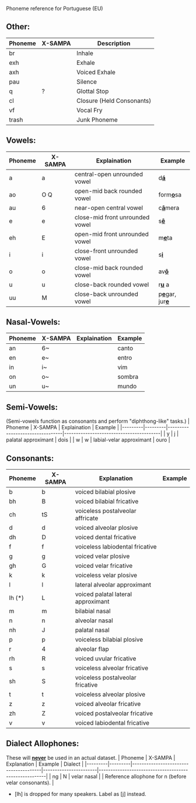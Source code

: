 Phoneme reference for Portuguese (EU)

## Other:

| Phoneme | X-SAMPA | Description |
| ------- | ------- | ----------- |
| br      |         | Inhale      |
| exh     |         | Exhale      |
| axh     |         | Voiced Exhale|
| pau     |         | Silence     |
| q       | ?       | Glottal Stop|
| cl      |         | Closure (Held Consonants) |
| vf      |         | Vocal Fry   |
| trash   |         | Junk Phoneme| 

## Vowels:
| Phoneme | X-SAMPA | Explaination                    | Example                                 |
|---------|---------|---------------------------------|-----------------------------------------|
| a       | a       | central-open unrounded vowel    | d<ins><b>á</ins></b>                    |
| ao      | O Q     | open-mid back rounded vowel     | form<ins><b>o</ins></b>sa               |
| au      | 6       | near-open central vowel         | c<ins><b>â</ins></b>mera                |
| e       | e       | close-mid front unrounded vowel | s<ins><b>ê</ins></b>                    |
| eh      | E       | open-mid front unrounded vowel  | m<ins><b>e</ins></b>ta                  |
| i       | i       | close-front unrounded vowel     | s<ins><b>i</ins></b>                    |
| o       | o       | close-mid back rounded vowel    | av<ins><b>ô</ins></b>                   |
| u       | u       | close-back rounded vowel        | r<ins><b>u</ins></b>     a              |
| uu      | M       | close-back unrounded vowel      | p<ins><b>e</ins></b>gar, jur<ins><b>e</ins></b> |

## Nasal-Vowels:
| Phoneme | X-SAMPA | Explaination                    | Example                                 |
|---------|---------|---------------------------------|-----------------------------------------|
| an      | 6~      |                                 | canto             |
| en      | e~      |                                 | entro             |
| in      | i~      |                                 | vim             |
| on      | o~      |                                 | sombra             |
| un      | u~      |                                 | mundo             |

## Semi-Vowels:
(Semi-vowels function as consonants and perform "diphthong-like" tasks.)
| Phoneme | X-SAMPA | Explaination                    | Example                                 |
|---------|---------|---------------------------------|-----------------------------------------|
| y       | j       | palatal approximant             | dois |
| w       | w       | labial-velar approximant        | ouro                                   |

## Consonants:
| Phoneme | X-SAMPA | Explanation                        | Example                   |
|---------|---------|------------------------------------|---------------------------|
| b       | b       | voiced bilabial plosive            |                           |
| bh      | B       | voiced bilabial fricative          |                           |
| ch      | tS      | voiceless postalveolar affricate   |                           |
| d       | d       | voiced alveolar plosive            |                           |
| dh      | D       | voiced dental fricative            |                           |
| f       | f       | voiceless labiodental fricative    |                           |
| g       | g       | voiced velar plosive               |                           |
| gh      | G       | voiced velar fricative             |                           |
| k       | k       | voiceless velar plosive            |                           |
| l       | l       | lateral alveolar approximant       |                           |
| lh (*)  | L       | voiced palatal lateral approximant |                           |
| m       | m       | bilabial nasal                     |                           |
| n       | n       | alveolar nasal                     |                           |
| nh      | J       | palatal nasal                      |                           |
| p       | p       | voiceless bilabial plosive         |                           |
| r       | 4       | alveolar flap                      |                           |
| rh      | R       | voiced uvular fricative            |                           |
| s       | s       | voiceless alveolar fricative       |                           |
| sh      | S       | voiceless postalveolar fricative   |                           |
| t       | t       | voiceless alveolar plosive         |                           |
| z       | z       | voiced alveolar fricative          |                           |
| zh      | Z       | voiced postalveolar fricative      |                           |
| v       | v       | voiced labiodental fricative       |                           |

## Dialect Allophones:
These will <ins><b>never</ins></b> be used in an actual dataset.
| Phoneme | X-SAMPA | Explanation                           | Example               | Dialect                                               |
|---------|---------|---------------------------------------|-----------------------|-------------------------------------------------------|
| ng      | N       | velar nasal                           |                       | Reference allophone for n (before velar consonants).  |


* [lh] is dropped for many speakers. Label as [j] instead.
